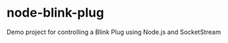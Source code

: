 node-blink-plug
===============

Demo project for controlling a Blink Plug using Node.js and SocketStream